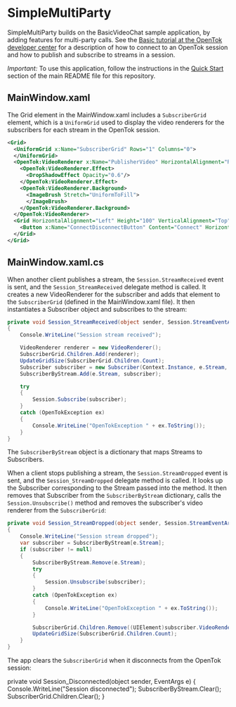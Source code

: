SimpleMultiParty
================

SimpleMultiParty builds on the BasicVideoChat sample application, by adding features for
multi-party calls. See the [Basic tutorial at the OpenTok developer
center](https://tokbox.com/developer/tutorials/windows/basic-video-chat/) for a description
of how to connect to an OpenTok session and how to publish and subscribe to streams in a session.

*Important:* To use this application, follow the instructions in the
[Quick Start](../README.md#quick-start) section of the main README file for this repository.

MainWindow.xaml
---------------

The Grid element in the MainWindow.xaml includes a `SubscriberGrid` element, which is a
`UniformGrid` used to display the video renderers for the subscribers for each stream
in the OpenTok session.

```xml
<Grid>
  <UniformGrid x:Name="SubscriberGrid" Rows="1" Columns="0">
  </UniformGrid>
  <OpenTok:VideoRenderer x:Name="PublisherVideo" HorizontalAlignment="Right" Height="114" VerticalAlignment="Bottom" Width="184" Margin="0,0,10.429,10.143" BorderBrush="#FF5B1919" BorderThickness="1" >
    <OpenTok:VideoRenderer.Effect>
      <DropShadowEffect Opacity="0.6"/>
    </OpenTok:VideoRenderer.Effect>
    <OpenTok:VideoRenderer.Background>
      <ImageBrush Stretch="UniformToFill">
      </ImageBrush>
    </OpenTok:VideoRenderer.Background>
  </OpenTok:VideoRenderer>
  <Grid HorizontalAlignment="Left" Height="100" VerticalAlignment="Top" Width="100">
    <Button x:Name="ConnectDisconnectButton" Content="Connect" HorizontalAlignment="Left" Margin="10,10,0,70" Width="80" Click="Connect_Click"/>
  </Grid>
</Grid>
```

MainWindow.xaml.cs
------------------

When another client publishes a stream, the `Session.StreamReceived` event is sent, and the
`Session_StreamReceived` delegate method is called. It creates a new VideoRenderer for the
subscriber and adds that element to the `SubscriberGrid` (defined in the MainWindow.xaml file).
It then instantiates a Subscriber object and subscribes to the stream:

```csharp
private void Session_StreamReceived(object sender, Session.StreamEventArgs e)
{
    Console.WriteLine("Session stream received");

    VideoRenderer renderer = new VideoRenderer();
    SubscriberGrid.Children.Add(renderer);
    UpdateGridSize(SubscriberGrid.Children.Count);
    Subscriber subscriber = new Subscriber(Context.Instance, e.Stream, renderer);
    SubscriberByStream.Add(e.Stream, subscriber);

    try
    {
        Session.Subscribe(subscriber);
    }
    catch (OpenTokException ex)
    {
        Console.WriteLine("OpenTokException " + ex.ToString());
    }
}
```

The `SubscriberByStream` object is a dictionary that maps Streams to Subscribers.

When a client stops publishing a stream, the `Session.StreamDropped` event is sent, and the
`Session_StreamDropped` delegate method is called. It looks up the Subscriber corresponding to
the Stream passed into the method. It then removes that Subscriber from the `SubscriberByStream`
dictionary, calls the `Session.Unsubscribe()` method and removes the subscriber's video renderer
from the `SubscriberGrid`:

```csharp
private void Session_StreamDropped(object sender, Session.StreamEventArgs e)
{
    Console.WriteLine("Session stream dropped");
    var subscriber = SubscriberByStream[e.Stream];
    if (subscriber != null)
    {
        SubscriberByStream.Remove(e.Stream);
        try
        {
            Session.Unsubscribe(subscriber);
        }
        catch (OpenTokException ex)
        {
            Console.WriteLine("OpenTokException " + ex.ToString());
        }

        SubscriberGrid.Children.Remove((UIElement)subscriber.VideoRenderer);
        UpdateGridSize(SubscriberGrid.Children.Count);
    }
}
```

The app clears the `SubscriberGrid` when it disconnects from the OpenTok session:

private void Session_Disconnected(object sender, EventArgs e)
{
    Console.WriteLine("Session disconnected");
    SubscriberByStream.Clear();
    SubscriberGrid.Children.Clear();
}
